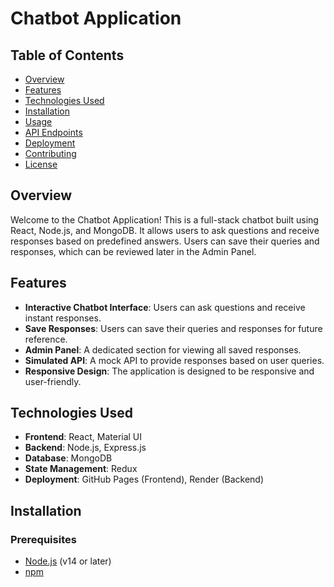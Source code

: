 # Chatbot Application



## Table of Contents
- [Overview](#overview)
- [Features](#features)
- [Technologies Used](#technologies-used)
- [Installation](#installation)
- [Usage](#usage)
- [API Endpoints](#api-endpoints)
- [Deployment](#deployment)
- [Contributing](#contributing)
- [License](#license)

## Overview
Welcome to the Chatbot Application! This is a full-stack chatbot built using React, Node.js, and MongoDB. It allows users to ask questions and receive responses based on predefined answers. Users can save their queries and responses, which can be reviewed later in the Admin Panel.

## Features
- **Interactive Chatbot Interface**: Users can ask questions and receive instant responses.
- **Save Responses**: Users can save their queries and responses for future reference.
- **Admin Panel**: A dedicated section for viewing all saved responses.
- **Simulated API**: A mock API to provide responses based on user queries.
- **Responsive Design**: The application is designed to be responsive and user-friendly.

## Technologies Used
- **Frontend**: React, Material UI
- **Backend**: Node.js, Express.js
- **Database**: MongoDB
- **State Management**: Redux
- **Deployment**: GitHub Pages (Frontend), Render (Backend)

## Installation

### Prerequisites
- [Node.js](https://nodejs.org/) (v14 or later)
- [npm](https://www.npmjs.com/get-npm)


